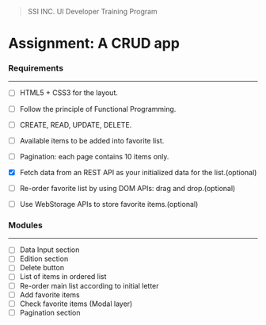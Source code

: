 > SSI INC. UI Developer Training Program
# Assignment: A CRUD app


### Requirements
---

- [ ] HTML5 + CSS3 for the layout.
- [ ] Follow the principle of Functional Programming.
- [ ] CREATE, READ, UPDATE, DELETE.
- [ ] Available items to be added into favorite list.
- [ ] Pagination: each page contains 10 items only.
- [x] Fetch data from an REST API as your initialized data for the list.(optional)
- [ ] Re-order favorite list by using DOM APIs: drag and drop.(optional)
- [ ] Use WebStorage APIs to store favorite items.(optional)


### Modules
---

- [ ] Data Input section
- [ ] Edition section
- [ ] Delete button
- [ ] List of items in ordered list
- [ ] Re-order main list according to initial letter
- [ ] Add favorite items
- [ ] Check favorite items (Modal layer)
- [ ] Pagination section
